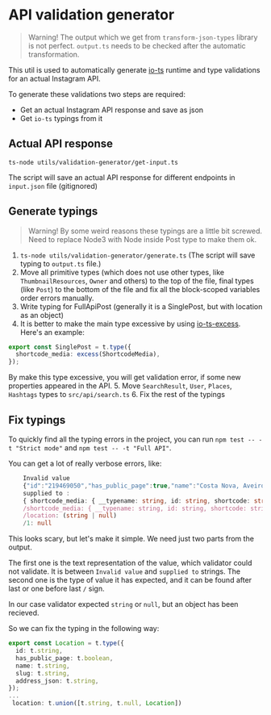 # API validation generator

> Warning! The output which we get from `transform-json-types` library is not perfect. `output.ts` needs to be checked after the automatic transformation.

This util is used to automatically generate [io-ts](https://github.com/gcanti/io-ts) runtime and type validations for an actual Instagram API. 

To generate these validations two steps are required:

*   Get an actual Instagram API response and save as json
*   Get `io-ts` typings from it

## Actual API response

`ts-node utils/validation-generator/get-input.ts` 

The script will save an actual API response for different endpoints in `input.json` file (gitignored)

## Generate typings

> Warning! By some weird reasons these typings are a little bit screwed. Need to replace Node3 with Node inside Post type to make them ok.

1.  `ts-node utils/validation-generator/generate.ts` (The script will save typing to `output.ts` file.)
2.  Move all primitive types (which does not use other types, like `ThumbnailResources`, `Owner` and others) to the top of the file, final types (like `Post`) to the bottom of the file and fix all the block-scoped variables order errors manually.
3.  Write typing for FullApiPost (generally it is a SinglePost, but with location as an object)
4.  It is better to make the main type excessive by using [io-ts-excess](https://github.com/goooseman/io-ts-excess). Here's an example:
```typescript
export const SinglePost = t.type({
  shortcode_media: excess(ShortcodeMedia),
});
```
By make this type excessive, you will get validation error, if some new properties appeared in the API.
5.  Move `SearchResult`, `User`, `Places`, `Hashtags` types to `src/api/search.ts`
6.  Fix the rest of the typings

## Fix typings

To quickly find all the typing errors in the project, you can run `npm test -- -t "Strict mode"` and `npm test -- -t "Full API"`.

You can get a lot of really verbose errors, like:

``` typescript
    Invalid value 
    {"id":"219469050","has_public_page":true,"name":"Costa Nova, Aveiro, Portugal","slug":"costa-nova-aveiro-portugal","address_json":"{\"street_address\": \"\", \"zip_code\": \"\", \"city_name\": \"Costa Nova, Aveiro, Portugal\", \"region_name\": \"\", \"country_code\": \"PT\", \"exact_city_match\": true, \"exact_region_match\": false, \"exact_country_match\": false}"}
    supplied to : 
    { shortcode_media: { __typename: string, id: string, shortcode: string, dimensions: { height: number, width: number }, gating_info: (string | null), media_preview: (string | null), display_url: string, display_resources: Array<{ src: string, config_width: number, config_height: number }>, accessibility_caption: (string | undefined), is_video: boolean, should_log_client_event: boolean, tracking_token: string, edge_media_to_tagged_user: { edges: Array<{ node: { text: (string | undefined) } }> }, edge_media_to_caption: { edges: Array<{ node: { text: (string | undefined) } }> }, caption_is_edited: boolean, has_ranked_comments: boolean, edge_media_to_parent_comment: ({ count: number, page_info: { has_next_page: boolean, end_cursor: (string | null) }, edges: Array<{ node: ({ id: string, text: string, created_at: number, did_report_as_spam: boolean, owner: { id: string, is_verified: boolean, profile_pic_url: string, username: string }, viewer_has_liked: boolean, edge_liked_by: { count: number } } & { edge_threaded_comments: { count: number, page_info: { has_next_page: boolean, end_cursor: (string | null) }, edges: Array<{ node: { id: string, text: string, created_at: number, did_report_as_spam: boolean, owner: { id: string, is_verified: boolean, profile_pic_url: string, username: string }, viewer_has_liked: boolean, edge_liked_by: { count: number } } }> } }) }> } | undefined), edge_media_preview_comment: ({ count: number, edges: Array<{ node: { id: string, text: string, created_at: number, did_report_as_spam: boolean, owner: { id: string, is_verified: boolean, profile_pic_url: string, username: string }, viewer_has_liked: boolean, edge_liked_by: { count: number } } }> } | undefined), comments_disabled: boolean, taken_at_timestamp: number, edge_media_preview_like: { count: number, edges: Array<{ node: { id: string, text: string, created_at: number, did_report_as_spam: boolean, owner: { id: string, is_verified: boolean, profile_pic_url: string, username: string }, viewer_has_liked: boolean, edge_liked_by: { count: number } } }> }, edge_media_to_sponsor_user: { edges: Array<{ node: { text: (string | undefined) } }> }, location: (string | null), viewer_has_liked: boolean, viewer_has_saved: boolean, viewer_has_saved_to_collection: boolean, viewer_in_photo_of_you: boolean, viewer_can_reshare: boolean, owner: { id: string, is_verified: boolean, profile_pic_url: string, username: string, blocked_by_viewer: boolean, followed_by_viewer: boolean, full_name: string, has_blocked_viewer: boolean, is_private: boolean, is_unpublished: boolean, requested_by_viewer: boolean }, is_ad: boolean, edge_web_media_to_related_media: { edges: Array<{ node: { text: (string | undefined) } }> } } }
    /shortcode_media: { __typename: string, id: string, shortcode: string, dimensions: { height: number, width: number }, gating_info: (string | null), media_preview: (string | null), display_url: string, display_resources: Array<{ src: string, config_width: number, config_height: number }>, accessibility_caption: (string | undefined), is_video: boolean, should_log_client_event: boolean, tracking_token: string, edge_media_to_tagged_user: { edges: Array<{ node: { text: (string | undefined) } }> }, edge_media_to_caption: { edges: Array<{ node: { text: (string | undefined) } }> }, caption_is_edited: boolean, has_ranked_comments: boolean, edge_media_to_parent_comment: ({ count: number, page_info: { has_next_page: boolean, end_cursor: (string | null) }, edges: Array<{ node: ({ id: string, text: string, created_at: number, did_report_as_spam: boolean, owner: { id: string, is_verified: boolean, profile_pic_url: string, username: string }, viewer_has_liked: boolean, edge_liked_by: { count: number } } & { edge_threaded_comments: { count: number, page_info: { has_next_page: boolean, end_cursor: (string | null) }, edges: Array<{ node: { id: string, text: string, created_at: number, did_report_as_spam: boolean, owner: { id: string, is_verified: boolean, profile_pic_url: string, username: string }, viewer_has_liked: boolean, edge_liked_by: { count: number } } }> } }) }> } | undefined), edge_media_preview_comment: ({ count: number, edges: Array<{ node: { id: string, text: string, created_at: number, did_report_as_spam: boolean, owner: { id: string, is_verified: boolean, profile_pic_url: string, username: string }, viewer_has_liked: boolean, edge_liked_by: { count: number } } }> } | undefined), comments_disabled: boolean, taken_at_timestamp: number, edge_media_preview_like: { count: number, edges: Array<{ node: { id: string, text: string, created_at: number, did_report_as_spam: boolean, owner: { id: string, is_verified: boolean, profile_pic_url: string, username: string }, viewer_has_liked: boolean, edge_liked_by: { count: number } } }> }, edge_media_to_sponsor_user: { edges: Array<{ node: { text: (string | undefined) } }> }, location: (string | null), viewer_has_liked: boolean, viewer_has_saved: boolean, viewer_has_saved_to_collection: boolean, viewer_in_photo_of_you: boolean, viewer_can_reshare: boolean, owner: { id: string, is_verified: boolean, profile_pic_url: string, username: string, blocked_by_viewer: boolean, followed_by_viewer: boolean, full_name: string, has_blocked_viewer: boolean, is_private: boolean, is_unpublished: boolean, requested_by_viewer: boolean }, is_ad: boolean, edge_web_media_to_related_media: { edges: Array<{ node: { text: (string | undefined) } }> } }
    /location: (string | null)
    /1: null
```

This looks scary, but let's make it simple. We need just two parts from the output. 

The first one is the text representation of the value, which validator could not validate. It is between `Invalid value` and `supplied to` strings.
The second one is the type of value it has expected, and it can be found after last or one before last `/` sign.

In our case validator expected `string` or `null`, but an object has been recieved.

So we can fix the typing in the following way:

``` typescript
export const Location = t.type({
  id: t.string,
  has_public_page: t.boolean,
  name: t.string,
  slug: t.string,
  address_json: t.string,
});
...
 location: t.union([t.string, t.null, Location])

```
